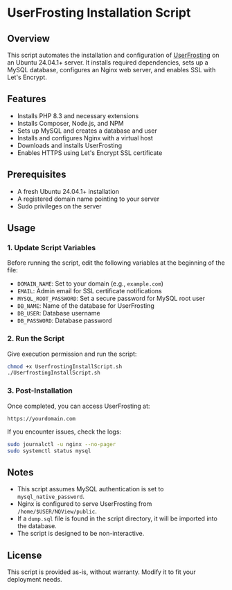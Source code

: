 # UserFrosting Installation Script

## Overview
This script automates the installation and configuration of [UserFrosting](https://www.userfrosting.com/) on an Ubuntu 24.04.1+ server. It installs required dependencies, sets up a MySQL database, configures an Nginx web server, and enables SSL with Let's Encrypt.

## Features
- Installs PHP 8.3 and necessary extensions
- Installs Composer, Node.js, and NPM
- Sets up MySQL and creates a database and user
- Installs and configures Nginx with a virtual host
- Downloads and installs UserFrosting
- Enables HTTPS using Let's Encrypt SSL certificate

## Prerequisites
- A fresh Ubuntu 24.04.1+ installation
- A registered domain name pointing to your server
- Sudo privileges on the server

## Usage
### 1. Update Script Variables
Before running the script, edit the following variables at the beginning of the file:
- `DOMAIN_NAME`: Set to your domain (e.g., `example.com`)
- `EMAIL`: Admin email for SSL certificate notifications
- `MYSQL_ROOT_PASSWORD`: Set a secure password for MySQL root user
- `DB_NAME`: Name of the database for UserFrosting
- `DB_USER`: Database username
- `DB_PASSWORD`: Database password

### 2. Run the Script
Give execution permission and run the script:
```bash
chmod +x UserfrostingInstallScript.sh
./UserfrostingInstallScript.sh
```

### 3. Post-Installation
Once completed, you can access UserFrosting at:
```
https://yourdomain.com
```
If you encounter issues, check the logs:
```bash
sudo journalctl -u nginx --no-pager
sudo systemctl status mysql
```

## Notes
- This script assumes MySQL authentication is set to `mysql_native_password`.
- Nginx is configured to serve UserFrosting from `/home/$USER/NQView/public`.
- If a `dump.sql` file is found in the script directory, it will be imported into the database.
- The script is designed to be non-interactive.

## License
This script is provided as-is, without warranty. Modify it to fit your deployment needs.

